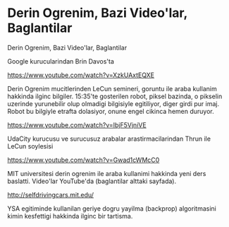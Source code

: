 # Derin Ogrenim, Bazi Video'lar, Baglantilar


Derin Ogrenim, Bazi Video'lar, Baglantilar




Google kurucularindan Brin Davos'ta

https://www.youtube.com/watch?v=XzkUAxtEQXE

Derin Ogrenim mucitlerinden LeCun semineri, goruntu ile araba kullanim hakkinda ilginc bilgiler. 15:35'te gosterilen robot, piksel bazinda, o pikselin uzerinde yurunebilir olup olmadigi bilgisiyle egitiliyor, diger girdi pur imaj. Robot bu bilgiyle etrafta dolasiyor, onune engel cikinca hemen duruyor.

https://www.youtube.com/watch?v=IbjF5VjniVE



UdaCity kurucusu ve surucusuz arabalar arastirmacilarindan Thrun ile LeCun soylesisi



https://www.youtube.com/watch?v=Gwad1cWMcC0



MIT universitesi derin ogrenim ile araba kullanimi hakkinda yeni ders baslatti. Video'lar YouTube'da (baglantilar alttaki sayfada).



http://selfdrivingcars.mit.edu/

YSA egitiminde kullanilan geriye dogru yayilma (backprop) algoritmasini kimin kesfettigi hakkinda ilginc bir tartisma.






